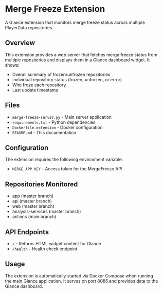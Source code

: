 # Merge Freeze Extension

A Glance extension that monitors merge freeze status across multiple PlayerData repositories.

## Overview

This extension provides a web server that fetches merge freeze status from multiple repositories and displays them in a Glance dashboard widget. It shows:

- Overall summary of frozen/unfrozen repositories
- Individual repository status (frozen, unfrozen, or error)
- Who froze each repository
- Last update timestamp

## Files

- `merge-freeze-server.py` - Main server application
- `requirements.txt` - Python dependencies
- `Dockerfile.extension` - Docker configuration
- `README.md` - This documentation

## Configuration

The extension requires the following environment variable:

- `MERGE_APP_KEY` - Access token for the MergeFreeze API

## Repositories Monitored

- app (master branch)
- api (master branch)
- web (master branch)
- analysis-services (master branch)
- actions (main branch)

## API Endpoints

- `/` - Returns HTML widget content for Glance
- `/health` - Health check endpoint

## Usage

The extension is automatically started via Docker Compose when running the main Glance application. It serves on port 8086 and provides data to the Glance dashboard.
